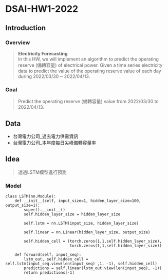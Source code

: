 # DSAI-HW1-2022

## Introduction

### Overview
> **Electricity Forecasting**  
In this HW, we will implement an algorithm to predict the operating reserve (備轉容量) of electrical power. Given a time series electricity data to predict the value of the operating reserve value of each day during 2022/03/30 ~ 2022/04/13. 

### Goal
> Predict the operating reserve (備轉容量) value from 2022/03/30 to 2022/04/13.

## Data
- 台灣電力公司_過去電力供需資訊
- 台灣電力公司_本年度每日尖峰備轉容量率

## Idea
> 透過LSTM模型進行預測

### Model
```
class LSTM(nn.Module):
    def __init__(self, input_size=1, hidden_layer_size=100, output_size=1):
        super().__init__()
        self.hidden_layer_size = hidden_layer_size

        self.lstm = nn.LSTM(input_size, hidden_layer_size)

        self.linear = nn.Linear(hidden_layer_size, output_size)

        self.hidden_cell = (torch.zeros(1,1,self.hidden_layer_size),
                            torch.zeros(1,1,self.hidden_layer_size))

    def forward(self, input_seq):
        lstm_out, self.hidden_cell = self.lstm(input_seq.view(len(input_seq) ,1, -1), self.hidden_cell)
        predictions = self.linear(lstm_out.view(len(input_seq), -1))
        return predictions[-1]
```